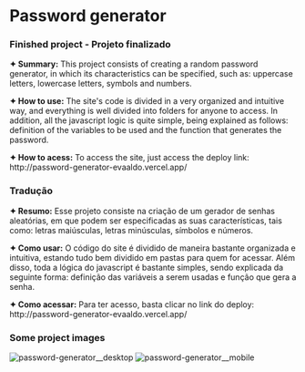 <h1>Password generator</h1>

<h3><strong>Finished project - Projeto finalizado</strong></h3>

<p><strong>✦ Summary:</strong> This project consists of creating a random password generator, in which its characteristics can be specified, such as: uppercase letters, lowercase letters, symbols and numbers.
</p>

<p><strong>✦ How to use:</strong> The site's code is divided in a very organized and intuitive way, and everything is well divided into folders for anyone to access. In addition, all the javascript logic is quite simple, being explained as follows: definition of the variables to be used and the function that generates the password.
</p>

<p><strong>✦ How to acess:</strong> To access the site, just access the deploy link: http://password-generator-evaaldo.vercel.app/</p>

<h3>Tradução</h3>

<p><strong>✦ Resumo:</strong> Esse projeto consiste na criação de um gerador de senhas aleatórias, em que podem ser especificadas as suas características, tais como: letras maiúsculas, letras minúsculas, símbolos e números.</p>

<p><strong>✦ Como usar:</strong> O código do site é dividido de maneira bastante organizada e intuitiva, estando tudo bem dividido em pastas para quem for acessar. Além disso, toda a lógica do javascript é bastante simples, sendo explicada da seguinte forma: definição das variáveis a serem usadas e função que gera a senha.</p>

<p><strong>✦ Como acessar:</strong> Para ter acesso, basta clicar no link do deploy: http://password-generator-evaaldo.vercel.app/</p>

<h3>Some project images</h3>

![password-generator__desktop](https://user-images.githubusercontent.com/110418142/203131615-2c191e74-64ed-4b97-9d2c-634ab826d2b5.png)
![password-generator__mobile](https://user-images.githubusercontent.com/110418142/203131829-f00b1e64-c77c-42c2-94c3-fc4bb47b195d.png)

